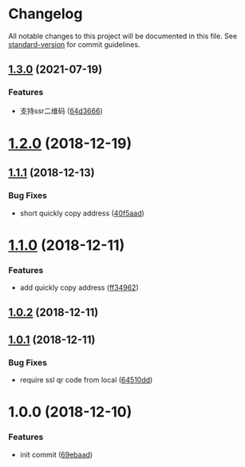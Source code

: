 # Changelog

All notable changes to this project will be documented in this file. See [standard-version](https://github.com/conventional-changelog/standard-version) for commit guidelines.

## [1.3.0](https://github.com/ouxu/charles-helper/compare/v1.2.0...v1.3.0) (2021-07-19)


### Features

* 支持ssr二维码 ([64d3666](https://github.com/ouxu/charles-helper/commit/64d3666668a5f8a801da750e0aa296e2a68fda60))

<a name="1.2.0"></a>
# [1.2.0](https://github.com/ouxu/charles-helper/compare/v1.1.1...v1.2.0) (2018-12-19)



<a name="1.1.1"></a>
## [1.1.1](https://github.com/ouxu/charles-helper/compare/v1.1.0...v1.1.1) (2018-12-13)


### Bug Fixes

* short quickly copy address ([40f5aad](https://github.com/ouxu/charles-helper/commit/40f5aad))



<a name="1.1.0"></a>
# [1.1.0](https://github.com/ouxu/charles-helper/compare/v1.0.2...v1.1.0) (2018-12-11)


### Features

* add quickly copy address ([ff34962](https://github.com/ouxu/charles-helper/commit/ff34962))



<a name="1.0.2"></a>
## [1.0.2](https://github.com/ouxu/charles-helper/compare/v1.0.1...v1.0.2) (2018-12-11)



<a name="1.0.1"></a>
## [1.0.1](https://github.com/ouxu/charles-helper/compare/v1.0.0...v1.0.1) (2018-12-11)


### Bug Fixes

* require ssl qr code from local ([64510dd](https://github.com/ouxu/charles-helper/commit/64510dd))



<a name="1.0.0"></a>
# 1.0.0 (2018-12-10)


### Features

* init commit ([69ebaad](https://github.com/ouxu/charles-helper/commit/69ebaad))
